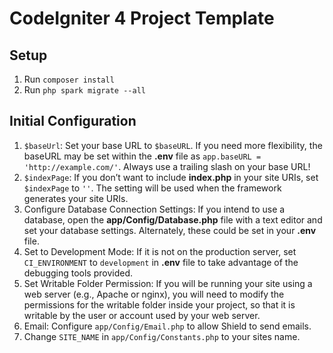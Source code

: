 # CodeIgniter 4 Project Template

## Setup
1. Run `composer install`
2. Run `php spark migrate --all`


## Initial Configuration
1. `$baseUrl`: Set your base URL to `$baseURL`. If you need more flexibility, the baseURL may be set within the **.env** file as `app.baseURL = 'http://example.com/'`. Always use a trailing slash on your base URL!
2. `$indexPage`: If you don’t want to include **index.php** in your site URIs, set `$indexPage` to `''`. The setting will be used when the framework generates your site URIs.
3. Configure Database Connection Settings: If you intend to use a database, open the **app/Config/Database.php** file with a text editor and set your database settings. Alternately, these could be set in your **.env** file.
4. Set to Development Mode: If it is not on the production server, set `CI_ENVIRONMENT` to `development` in **.env** file to take advantage of the debugging tools provided.
5. Set Writable Folder Permission: If you will be running your site using a web server (e.g., Apache or nginx), you will need to modify the permissions for the writable folder inside your project, so that it is writable by the user or account used by your web server.
6. Email: Configure `app/Config/Email.php` to allow Shield to send emails.
7. Change `SITE_NAME` in `app/Config/Constants.php` to your sites name.